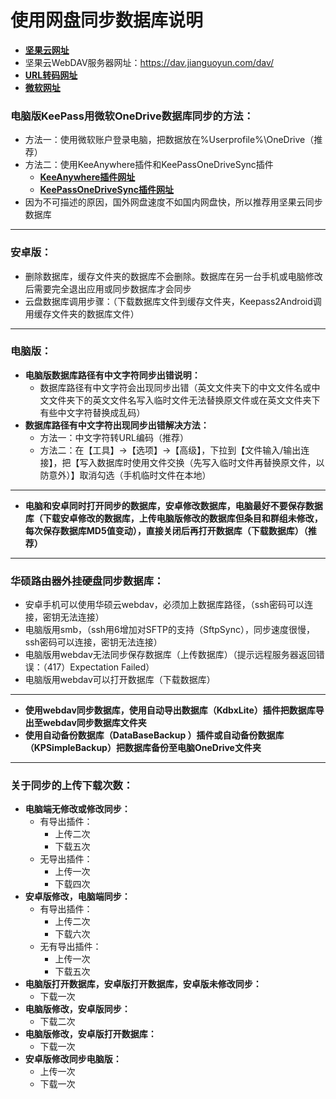 # 使用网盘同步数据库说明
- [**坚果云网址**](https://www.jianguoyun.com/)
- 坚果云WebDAV服务器网址：https://dav.jianguoyun.com/dav/
- [**URL转码网址**](http://tool.chinaz.com/Tools/Unicode.aspx)
- [**微软网址**](https://login.live.com/)
### 电脑版KeePass用微软OneDrive数据库同步的方法：
- 方法一：使用微软账户登录电脑，把数据放在%Userprofile%\OneDrive（推荐）
- 方法二：使用KeeAnywhere插件和KeePassOneDriveSync插件
	- [**KeeAnywhere插件网址**](https://github.com/Kyrodan/KeeAnywhere/releases)
	- [**KeePassOneDriveSync插件网址**](https://github.com/KoenZomers/KeePassOneDriveSync/releases)
- 因为不可描述的原因，国外网盘速度不如国内网盘快，所以推荐用坚果云同步数据库		
______________________________________________________________________________
### 安卓版：
- 删除数据库，缓存文件夹的数据库不会删除。数据库在另一台手机或电脑修改后需要完全退出应用或同步数据库才会同步
- 云盘数据库调用步骤：（下载数据库文件到缓存文件夹，Keepass2Android调用缓存文件夹的数据库文件）

******************************************************************************
### 电脑版：
- **电脑版数据库路径有中文字符同步出错说明：**
	- 数据库路径有中文字符会出现同步出错（英文文件夹下的中文文件名或中文文件夹下的英文文件名写入临时文件无法替换原文件或在英文文件夹下有些中文字符替换成乱码）
- **数据库路径有中文字符出现同步出错解决方法：**
	- 方法一：中文字符转URL编码（推荐）
	- 方法二：在【工具】→【选项】→【高级】，下拉到【文件输入/输出连接】，把【写入数据库时使用文件交换（先写入临时文件再替换原文件，以防意外）】取消勾选（手机临时文件在本地）
______________________________________________________________________________
- **电脑和安卓同时打开同步的数据库，安卓修改数据库，电脑最好不要保存数据库（下载安卓修改的数据库，上传电脑版修改的数据库但条目和群组未修改，每次保存数据库MD5值变动），直接关闭后再打开数据库（下载数据库）（推荐）**
______________________________________________________________________________
### 华硕路由器外挂硬盘同步数据库：
- 安卓手机可以使用华硕云webdav，必须加上数据库路径，（ssh密码可以连接，密钥无法连接）
- 电脑版用smb，（ssh用6增加对SFTP的支持（SftpSync），同步速度很慢，ssh密码可以连接，密钥无法连接）
- 电脑版用webdav无法同步保存数据库（上传数据库）（提示远程服务器返回错误：（417）Expectation Failed）
- 电脑版用webdav可以打开数据库（下载数据库）
______________________________________________________________________________
- **使用webdav同步数据库，使用自动导出数据库（KdbxLite）插件把数据库导出至webdav同步数据库文件夹**
- **使用自动备份数据库（DataBaseBackup ）插件或自动备份数据库（KPSimpleBackup）把数据库备份至电脑OneDrive文件夹**
______________________________________________________________________________
### 关于同步的上传下载次数：
- **电脑端无修改或修改同步：**
	- 有导出插件：
		- 上传二次
		- 下载五次
	- 无导出插件：
		- 上传一次
		- 下载四次
- **安卓版修改，电脑端同步：**
	- 有导出插件：
		- 上传二次
		- 下载六次
	- 无有导出插件：
		- 上传一次
		- 下载五次
- **电脑版打开数据库，安卓版打开数据库，安卓版未修改同步：**
	- 下载一次
- **电脑版修改，安卓版同步：**
	- 下载二次
- **电脑版修改，安卓版打开数据库：**
	- 下载一次
- **安卓版修改同步电脑版：**
	- 上传一次
	- 下载一次